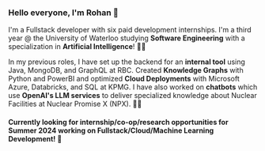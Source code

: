### Hello everyone, I'm Rohan 👋

<!--
**rohan-jagtap04/rohan-jagtap04** is a ✨ _special_ ✨ repository because its `README.md` (this file) appears on your GitHub profile. !-->

I'm a Fullstack developer with six paid development internships. I'm a third year @ the University of Waterloo studying <b>Software Engineering</b> with a specialization in <b>Artificial Intelligence</b>! 👨‍🎓

In my previous roles, I have set up the backend for an <b>internal tool</b> using Java, MongoDB, and GraphQL at RBC. Created <b>Knowledge Graphs</b> with Python and PowerBI and optimized <b>Cloud Deployments</b> with Microsoft Azure, Databricks, and SQL at KPMG. I have also worked on <b>chatbots</b> which use <b>OpenAI's LLM services</b> to deliver specialized knowledge about Nuclear Facilities at Nuclear Promise X (NPX). 🧑‍💻


#### Currently looking for internship/co-op/research opportunities for Summer 2024 working on Fullstack/Cloud/Machine Learning Development! 🤖

